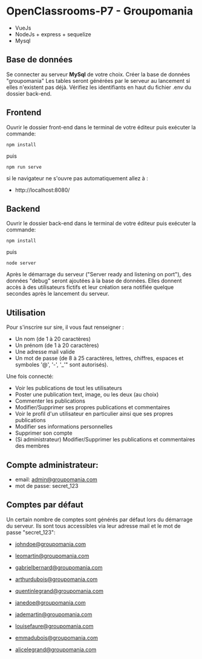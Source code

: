 # OpenClassrooms-P7 - Groupomania

- VueJs
- NodeJs + express + sequelize
- Mysql

## Base de données

Se connecter au serveur **MySql** de votre choix.
Créer la base de données "groupomania"
Les tables seront générées par le serveur au lancement si elles n'existent pas déjà.
Vérifiez les identifiants en haut du fichier .env du dossier back-end.


## Frontend

Ouvrir le dossier front-end dans le terminal de votre éditeur puis exécuter la commande:

    npm install

puis

    npm run serve

si le navigateur ne s'ouvre pas automatiquement allez à :

- http://localhost:8080/

## Backend

Ouvrir le dossier back-end dans le terminal de votre éditeur puis exécuter la commande:

    npm install

puis

    node server
	
Après le démarrage du serveur ("Server ready and listening on port"), des données "debug" seront ajoutées à la base de données.
Elles donnent accès à des utilisateurs fictifs et leur création sera notifiée quelque secondes après le lancement du serveur.

## Utilisation

Pour s'inscrire sur sire, il vous faut renseigner :

- Un nom (de 1 à 20 caractères)
- Un prénom (de 1 à 20 caractères)
- Une adresse mail valide
- Un mot de passe (de 8 à 25 caractères, lettres, chiffres, espaces et symboles '@', '-', '_'" sont autorisés).

Une fois connecté:

- Voir les publications de tout les utilisateurs
- Poster une publication text, image, ou les deux (au choix)
- Commenter les publications
- Modifier/Supprimer ses propres publications et commentaires
- Voir le profil d'un utilisateur en particulier ainsi que ses propres publications
- Modifier ses informations personnelles
- Supprimer son compte
- (Si administrateur) Modifier/Supprimer les publications et commentaires des membres

## Compte administrateur: 
- email: admin@groupomania.com
- mot de passe: secret_123

## Comptes par défaut

Un certain nombre de comptes sont générés par défaut lors du démarrage du serveur.
Ils sont tous accessibles via leur adresse mail et le mot de passe "secret_123":

- johndoe@groupomania.com
- leomartin@groupomania.com
- gabrielbernard@groupomania.com
- arthurdubois@groupomania.com
- quentinlegrand@groupomania.com

- janedoe@groupomania.com
- jademartin@groupomania.com
- louisefaure@groupomania.com
- emmadubois@groupomania.com
- alicelegrand@groupomania.com